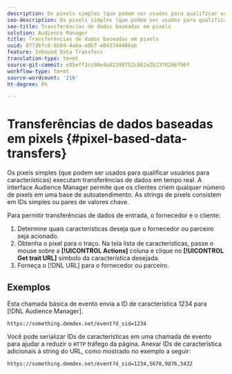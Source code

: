 ```yaml
---
description: Os pixels simples (que podem ser usados para qualificar usuários para características) executam transferências de dados em tempo real. A interface Audience Manager permite que os clientes criem qualquer número de pixels em uma base de autoatendimento. As strings de pixels consistem em IDs simples ou pares de valores chave.
seo-description: Os pixels simples (que podem ser usados para qualificar usuários para características) executam transferências de dados em tempo real. A interface Audience Manager permite que os clientes criem qualquer número de pixels em uma base de autoatendimento. As strings de pixels consistem em IDs simples ou pares de valores chave.
seo-title: Transferências de dados baseadas em pixels
solution: Audience Manager
title: Transferências de dados baseadas em pixels
uuid: 8773bfc0-6b8d-4a6a-a8b7-e043744486ab
feature: Inbound Data Transfers
translation-type: tm+mt
source-git-commit: e05eff3cc04e4a82399752c862e2b2370286f96f
workflow-type: tm+mt
source-wordcount: '216'
ht-degree: 0%

---
```



# Transferências de dados baseadas em pixels {#pixel-based-data-transfers}

Os pixels simples (que podem ser usados para qualificar usuários para características) executam transferências de dados em tempo real. A interface Audience Manager permite que os clientes criem qualquer número de pixels em uma base de autoatendimento. As strings de pixels consistem em IDs simples ou pares de valores chave.

<!-- c_rt_inbound_pixel_transfers.xml -->

Para permitir transferências de dados de entrada, o fornecedor e o cliente:

1. Determine quais características deseja que o fornecedor ou parceiro seja acionado.
1. Obtenha o pixel para o traço. Na tela lista de características, passe o mouse sobre a **[!UICONTROL Actions]** coluna e clique no **[!UICONTROL Get trait URL]** símbolo da característica desejada.
1. Forneça o [!DNL URL] para o fornecedor ou parceiro.

## Exemplos

Esta chamada básica de evento envia a ID de característica 1234 para [!DNL Audience Manager].

```
https://something.demdex.net/event?d_sid=1234
```

Você pode serializar IDs de características em uma chamada de evento para ajudar a reduzir o `HTTP` tráfego da página. Anexar IDs de característica adicionais à string do URL, como mostrado no exemplo a seguir:

```
https://something.demdex.net/event?d_sid=1234,5678,9876,5432
```
